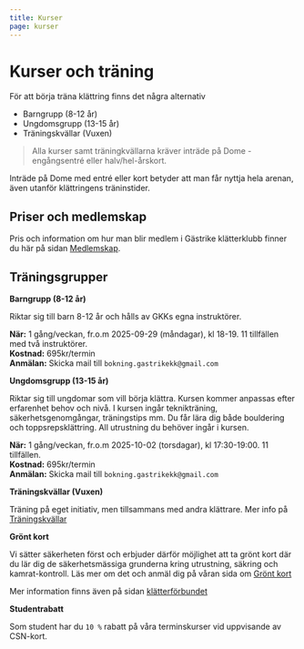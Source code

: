 ```yaml
---
title: Kurser
page: kurser
---
```


# Kurser och träning

För att börja träna klättring finns det några alternativ

- Barngrupp (8-12 år)
- Ungdomsgrupp (13-15 år)
- Träningskvällar (Vuxen)

> Alla kurser samt träningkvällarna kräver inträde på Dome - engångsentré eller halv/hel-årskort.

Inträde på Dome med entré eller kort betyder att man får nyttja hela arenan, även utanför klättringens träninstider.

## Priser och medlemskap

Pris och information om hur man blir medlem i Gästrike klätterklubb finner du här på sidan [Medlemskap](./medlemskap).

## Träningsgrupper

**Barngrupp (8-12 år)**

Riktar sig till barn 8-12 år och hålls av GKKs egna instruktörer.

**När:** 1 gång/veckan, fr.o.m 2025-09-29 (måndagar), kl 18-19. 11 tillfällen med två instruktörer.\
**Kostnad:** 695kr/termin\
**Anmälan:** Skicka mail till `bokning.gastrikekk@gmail.com`

**Ungdomsgrupp (13-15 år)**

Riktar sig till ungdomar som vill börja klättra. Kursen kommer anpassas efter erfarenhet behov och nivå. I kursen ingår teknikträning, säkerhetsgenomgångar, träningstips mm. Du får lära dig både bouldering och toppsrepsklättring. All utrustning du behöver ingår i kursen.

**När:** 1 gång/veckan, fr.o.m 2025-10-02 (torsdagar), kl 17:30-19:00. 11 tillfällen.\
**Kostnad:** 695kr/termin\
**Anmälan:** Skicka mail till `bokning.gastrikekk@gmail.com`

**Träningskvällar (Vuxen)**

Träning på eget initiativ, men tillsammans med andra klättrare. Mer info på [Träningskvällar](./traningskvallar)

**Grönt kort**

Vi sätter säkerheten först och erbjuder därför möjlighet att ta grönt kort där du lär dig de säkerhetsmässiga grunderna kring utrustning, säkring och kamrat-kontroll. Läs mer om det och anmäl dig på våran sida om <a href="/posts/Kurs Grönt kort">Grönt kort</a>

Mer information finns även på sidan <a href="https://www.klatterforbundet.se/utbildning/gront-och-rott-kort/" target="_blank">klätterförbundet</a>

**Studentrabatt**

Som student har du `10 %` rabatt på våra terminskurser vid uppvisande av CSN-kort.
